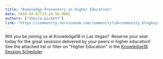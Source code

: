 ```yaml
---
title: "Knowledge Presenters in Higher Education"
date: 2018-04-07T23:24:56.000Z
authors: ["sheila.pickett"]
link: "https://community.servicenow.com/community?id=community_blog&sys_id=dcce1e4edb1d9f045322f4621f961970"
---
```

<p>Will you be joining us at Knowledge18 in Las Vegas?  Reserve your seat today for the great sessions delivered by your peers in higher education!  See the attached list or filter on &#34;Higher Education&#34; in the <a href="https://www.servicenowevents.com/servicenowknowledge18/myevent_agenda.php" rel="nofollow">Knowledge18 Session Scheduler</a>.</p>